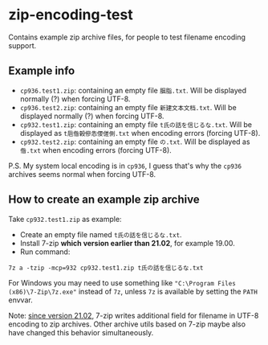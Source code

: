 # zip-encoding-test
Contains example zip archive files, for people to test filename encoding support.

## Example info

- `cp936.test1.zip`: containing an empty file `胭脂.txt`. Will be displayed normally (?) when forcing UTF-8.
- `cp936.test2.zip`: containing an empty file `新建文本文档.txt`. Will be displayed normally (?) when forcing UTF-8.
- `cp932.test1.zip`: containing an empty file `t氏の話を信じるな.txt`. Will be displayed as `t巵偺榖傪怣偠傞側.txt` when encoding errors (forcing UTF-8).
- `cp932.test2.zip`: containing an empty file `の.txt`. Will be displayed as `偺.txt` when encoding errors (forcing UTF-8).

P.S. My system local encoding is in `cp936`, I guess that's why the `cp936` archives seems normal when forcing UTF-8.

## How to create an example zip archive

Take `cp932.test1.zip` as example:
- Create an empty file named `t氏の話を信じるな.txt`.
- Install 7-zip **which version earlier than 21.02**, for example 19.00.
- Run command:
```
7z a -tzip -mcp=932 cp932.test1.zip t氏の話を信じるな.txt
```
For Windows you may need to use something like `"C:\Program Files (x86)\7-Zip\7z.exe"` instead of `7z`, unless `7z` is available by setting the `PATH` envvar.

Note: [since version 21.02](https://www.7-zip.org/history.txt), 7-zip writes additional field for filename in UTF-8 encoding to zip archives.
Other archive utils based on 7-zip maybe also have changed this behavior simultaneously.
